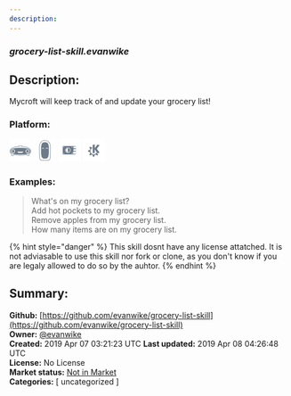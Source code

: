 ```yaml
---
description: 
---
```


### _grocery-list-skill.evanwike_  
## Description:  
Mycroft will keep track of and update your grocery list!  
  
  
### Platform:  
 ![Mark I](../.gitbook/assets/mark-1-icon.png)  ![Mark II](../.gitbook/assets/mark-2-icon.png)  ![Picroft](../.gitbook/assets/picroft-icon.png)  ![plasmoid](../.gitbook/assets/kde.png)   
### Examples:  
> What's on my grocery list?  
> Add hot pockets to my grocery list.  
> Remove apples from my grocery list.  
> How many items are on my grocery list.  
  
{% hint style="danger" %}
This skill dosnt have any license attatched. It is not adviasable to use this skill nor fork or clone, as you don't know if you are legaly allowed to do so by the auhtor.
{% endhint %}
  
## Summary:  
**Github:** [https://github.com/evanwike/grocery-list-skill](https://github.com/evanwike/grocery-list-skill)  
**Owner:** [@evanwike](https://github.com/evanwike)  
**Created:** 2019 Apr 07 03:21:23 UTC  **Last updated:** 2019 Apr 08 04:26:48 UTC  
**License:** No License  
**Market status:** [Not in Market](https://market.mycroft.ai/skill/)  
**Categories:** [ uncategorized ]   
